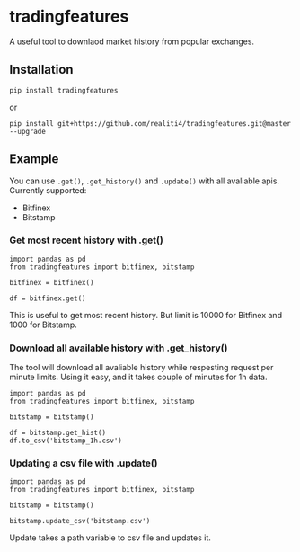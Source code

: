 # tradingfeatures
A useful tool to downlaod market history from popular exchanges.


## Installation

    pip install tradingfeatures

or	

    pip install git+https://github.com/realiti4/tradingfeatures.git@master --upgrade

## Example
You can use `.get()`, `.get_history()` and `.update()` with all avaliable apis. Currently supported:

* Bitfinex
* Bitstamp

### Get most recent history with .get()

    import pandas as pd
    from tradingfeatures import bitfinex, bitstamp

    bitfinex = bitfinex()

    df = bitfinex.get()

This is useful to get most recent history. But limit is 10000 for Bitfinex and 1000 for Bitstamp.

### Download all available history with .get_history()
The tool will download all avaliable history while respesting request per minute limits. Using it easy, and it takes couple of minutes for 1h data.

    import pandas as pd
    from tradingfeatures import bitfinex, bitstamp

    bitstamp = bitstamp()
    
    df = bitstamp.get_hist()
    df.to_csv('bitstamp_1h.csv') 

### Updating a csv file with .update()

    import pandas as pd
    from tradingfeatures import bitfinex, bitstamp

    bitstamp = bitstamp()
    
    bitstamp.update_csv('bitstamp.csv')    

Update takes a path variable to csv file and updates it.
